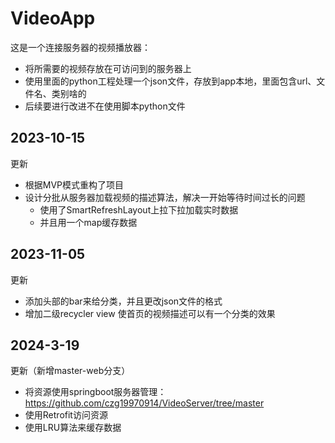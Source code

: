 # VideoApp
这是一个连接服务器的视频播放器：
- 将所需要的视频存放在可访问到的服务器上
- 使用里面的python工程处理一个json文件，存放到app本地，里面包含url、文件名、类别啥的
- 后续要进行改进不在使用脚本python文件

## 2023-10-15
更新
- 根据MVP模式重构了项目
- 设计分批从服务器加载视频的描述算法，解决一开始等待时间过长的问题
  - 使用了SmartRefreshLayout上拉下拉加载实时数据
  - 并且用一个map缓存数据
 
## 2023-11-05
更新
- 添加头部的bar来给分类，并且更改json文件的格式
- 增加二级recycler view 使首页的视频描述可以有一个分类的效果

## 2024-3-19
更新（新增master-web分支）
- 将资源使用springboot服务器管理：https://github.com/czg19970914/VideoServer/tree/master
- 使用Retrofit访问资源
- 使用LRU算法来缓存数据
